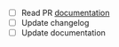 * [ ] Read PR [documentation](https://github.com/ostis-ai/scp-machine/blob/main/CONTRIBUTING.md)
* [ ] Update changelog
* [ ] Update documentation
